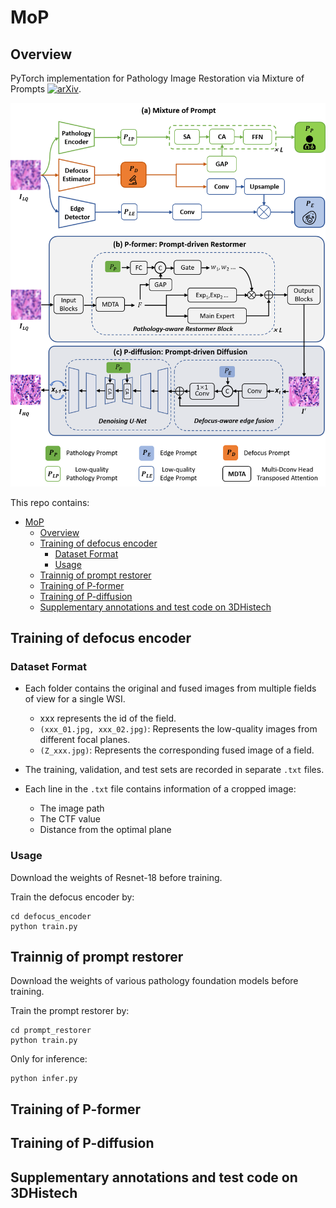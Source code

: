 # MoP

## Overview

PyTorch implementation for Pathology Image Restoration via Mixture of Prompts [![arXiv](https://img.shields.io/badge/arXiv-b31b1b.svg)](https://arxiv.org/abs/2503.12399).

![](figs/method.png )


This repo contains:
- [MoP](#mop)
  - [Overview](#overview)
  - [Training of defocus encoder](#training-of-defocus-encoder)
    - [Dataset Format](#dataset-format)
    - [Usage](#usage)
  - [Trainnig of prompt restorer](#trainnig-of-prompt-restorer)
  - [Training of P-former](#training-of-p-former)
  - [Training of P-diffusion](#training-of-p-diffusion)
  - [Supplementary annotations and test code on 3DHistech](#supplementary-annotations-and-test-code-on-3dhistech)
  

## Training of defocus encoder

### Dataset Format
- Each folder contains the original and fused images from multiple fields of view for a single WSI.
  - xxx represents the id of the field.
  - `(xxx_01.jpg, xxx_02.jpg)`: Represents the low-quality images from different focal planes.
  - `(Z_xxx.jpg)`: Represents the corresponding fused image of a field.

- The training, validation, and test sets are recorded in separate `.txt` files.
- Each line in the `.txt` file contains information of a cropped image:
  - The image path
  - The CTF value
  - Distance from the optimal plane

### Usage

Download the weights of Resnet-18 before training.

Train the defocus encoder by:
```
cd defocus_encoder
python train.py
```

## Trainnig of prompt restorer

Download the weights of various pathology foundation models before training.

Train the prompt restorer by:
```
cd prompt_restorer
python train.py
```

Only for inference:
```
python infer.py
```



## Training of P-former

## Training of P-diffusion

## Supplementary annotations and test code on 3DHistech
